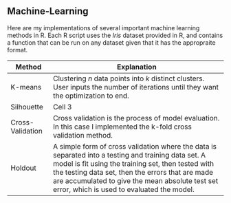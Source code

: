 ## Machine-Learning
Here are my implementations of several important machine learning methods in R. Each R script uses the *Iris* dataset provided in R, and contains a function that can be run on any dataset given that it has the appropraite format.   


Method | Explanation
------------- | -------------
K-means | Clustering *n* data points into *k* distinct clusters. User inputs the number of iterations until they want the optimization to end.  
Silhouette | Cell 3
Cross-Validation | Cross validation is the process of model evaluation. In this case I implemented the k-fold cross validation method. 
Holdout | A simple form of cross validation where the data is separated into a testing and training data set. A model is fit using the training set, then tested with the testing data set, then the errors that are made are accumulated to give the mean absolute test set error, which is used to evaluated the model. 
